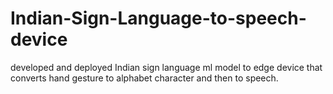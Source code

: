 # Indian-Sign-Language-to-speech-device
developed and deployed Indian sign language ml model to edge device that converts hand gesture to alphabet character and then to speech.
